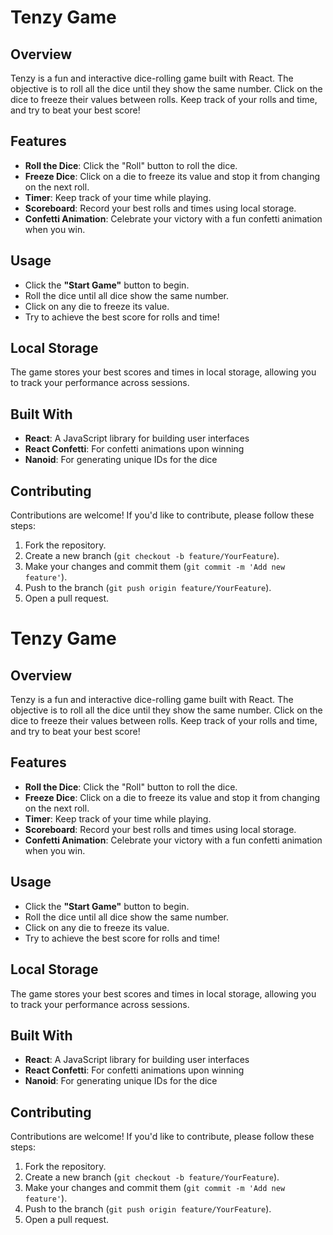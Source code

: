 # Tenzy Game

## Overview

Tenzy is a fun and interactive dice-rolling game built with React. The objective is to roll all the dice until they show the same number. Click on the dice to freeze their values between rolls. Keep track of your rolls and time, and try to beat your best score!


## Features

- **Roll the Dice**: Click the "Roll" button to roll the dice.
- **Freeze Dice**: Click on a die to freeze its value and stop it from changing on the next roll.
- **Timer**: Keep track of your time while playing.
- **Scoreboard**: Record your best rolls and times using local storage.
- **Confetti Animation**: Celebrate your victory with a fun confetti animation when you win.


## Usage

- Click the **"Start Game"** button to begin.
- Roll the dice until all dice show the same number.
- Click on any die to freeze its value.
- Try to achieve the best score for rolls and time!

## Local Storage

The game stores your best scores and times in local storage, allowing you to track your performance across sessions.

## Built With

- **React**: A JavaScript library for building user interfaces
- **React Confetti**: For confetti animations upon winning
- **Nanoid**: For generating unique IDs for the dice

## Contributing

Contributions are welcome! If you'd like to contribute, please follow these steps:

1. Fork the repository.
2. Create a new branch (`git checkout -b feature/YourFeature`).
3. Make your changes and commit them (`git commit -m 'Add new feature'`).
4. Push to the branch (`git push origin feature/YourFeature`).
5. Open a pull request.

# Tenzy Game

## Overview

Tenzy is a fun and interactive dice-rolling game built with React. The objective is to roll all the dice until they show the same number. Click on the dice to freeze their values between rolls. Keep track of your rolls and time, and try to beat your best score!


## Features

- **Roll the Dice**: Click the "Roll" button to roll the dice.
- **Freeze Dice**: Click on a die to freeze its value and stop it from changing on the next roll.
- **Timer**: Keep track of your time while playing.
- **Scoreboard**: Record your best rolls and times using local storage.
- **Confetti Animation**: Celebrate your victory with a fun confetti animation when you win.


## Usage

- Click the **"Start Game"** button to begin.
- Roll the dice until all dice show the same number.
- Click on any die to freeze its value.
- Try to achieve the best score for rolls and time!

## Local Storage

The game stores your best scores and times in local storage, allowing you to track your performance across sessions.

## Built With

- **React**: A JavaScript library for building user interfaces
- **React Confetti**: For confetti animations upon winning
- **Nanoid**: For generating unique IDs for the dice

## Contributing

Contributions are welcome! If you'd like to contribute, please follow these steps:

1. Fork the repository.
2. Create a new branch (`git checkout -b feature/YourFeature`).
3. Make your changes and commit them (`git commit -m 'Add new feature'`).
4. Push to the branch (`git push origin feature/YourFeature`).
5. Open a pull request.

